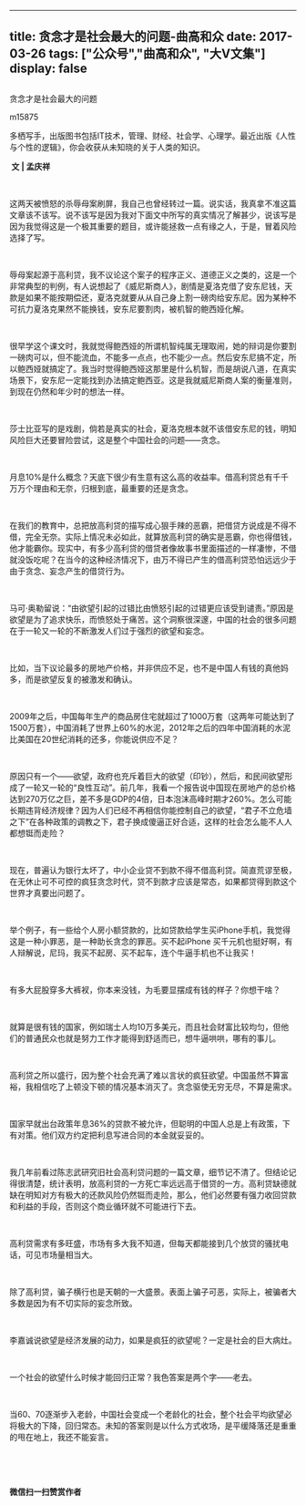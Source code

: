 
---
title:   贪念才是社会最大的问题-曲高和众
date: 2017-03-26
tags: ["公众号","曲高和众", "大V文集"]
display: false
---


## 



贪念才是社会最大的问题




m15875




多栖写手，出版图书包括IT技术，管理、财经、社会学、心理学。最近出版《人性与个性的逻辑》，你会收获从未知晓的关于人类的知识。


**&nbsp;文 | 孟庆祥**

&nbsp;

这两天被愤怒的杀辱母案刷屏，我自己也曾经转过一篇。说实话，我真拿不准这篇文章该不该写。说不该写是因为我对下面文中所写的真实情况了解甚少，说该写是因为我觉得这是一个极其重要的题目，或许能拯救一点有缘之人，于是，冒着风险选择了写。

&nbsp;

辱母案起源于高利贷，我不议论这个案子的程序正义、道德正义之类的，这是一个非常典型的判例，有人说想起了《威尼斯商人》，剧情是夏洛克借了安东尼钱，天款是如果不能按期偿还，夏洛克就要从从自己身上割一磅肉给安东尼。因为某种不可抗力夏洛克果然不能换钱，安东尼要割肉，被机智的鲍西娅化解。

&nbsp;

很早学这个课文时，我就觉得鲍西娅的所谓机智纯属无理取闹，她的辩词是你要割一磅肉可以，但不能流血，不能多一点点，也不能少一点。然后安东尼搞不定，所以鲍西娅就搞定了。我当时觉得鲍西娅这那里是什么机智，而是胡说八道，在真实场景下，安东尼一定能找到办法搞定鲍西亚。这是我就威尼斯商人案的衡量准则，到现在仍然和年少时的想法一样。

&nbsp;

莎士比亚写的是戏剧，倘若是真实的社会，夏洛克根本就不该借安东尼的钱，明知风险巨大还要冒险尝试，这是整个中国社会的问题——贪念。

&nbsp;

月息10%是什么概念？天底下很少有生意有这么高的收益率。借高利贷总有千千万万个理由和无奈，归根到底，最重要的还是贪念。

&nbsp;

在我们的教育中，总把放高利贷的描写成心狠手辣的恶霸，把借贷方说成是不得不借，完全无奈。实际上情况未必如此，就算放高利贷的确实是恶霸，你也得借钱，他才能霸你。现实中，有多少高利贷的借贷者像故事书里面描述的一样凄惨，不借就没饭吃呢？在当今的这种经济情况下，由万不得已产生的借高利贷恐怕远远少于由于贪念、妄念产生的借贷行为。

&nbsp;

马可·奥勒留说：“由欲望引起的过错比由愤怒引起的过错更应该受到谴责。”原因是欲望是为了追求快乐，而愤怒处于痛苦。这个洞察很深邃，中国的社会的很多问题在于一轮又一轮的不断激发人们过于强烈的欲望和妄念。

&nbsp;

比如，当下议论最多的房地产价格，并非供应不足，也不是中国人有钱的真他妈多，而是欲望反复的被激发和确认。

&nbsp;

2009年之后，中国每年生产的商品房住宅就超过了1000万套（这两年可能达到了1500万套），中国消耗了世界上60%的水泥，2012年之后的四年中国消耗的水泥比美国在20世纪消耗的还多，你能说供应不足？

&nbsp;

原因只有一个——欲望，政府也充斥着巨大的欲望（印钞），然后，和民间欲望形成了一轮又一轮的“良性互动”。前几年，我看一个报告说中国现在房地产的总价格达到270万亿之巨，差不多是GDP的4倍，日本泡沫高峰时期才260%。怎么可能长期违背经济规律？因为人们已经不再相信你能控制自己的欲望，“君子不立危墙之下”在各种政策的调教之下，君子换成傻逼正好合适，这样的社会怎么能不人人都想铤而走险？

&nbsp;

现在，普遍认为银行太坏了，中小企业贷不到款不得不借高利贷。简直荒谬至极，在无休止可不可控的疯狂贪念时代，贷不到款才应该是常态，如果都贷得到款这个世界才真要出问题了。

&nbsp;

举个例子，有一些给个人房小额贷款的，比如贷款给学生买iPhone手机，我觉得这是一种小罪恶，是一种助长贪念的罪恶。买不起iPhone 买千元机也挺好啊，有人辩解说，尼玛，我买不起房、买不起车，连个牛逼手机也不让我买！

&nbsp;

有多大屁股穿多大裤衩，你本来没钱，为毛要显摆成有钱的样子？你想干啥？

&nbsp;

就算是很有钱的国家，例如瑞士人均10万多美元，而且社会财富比较均匀，但他们的普通民众也就是努力工作才能得到舒适而已，想牛逼哄哄，哪有的事儿。

&nbsp;

高利贷之所以盛行，因为整个社会充满了难以言状的疯狂欲望。中国虽然不算富裕，我相信吃了上顿没下顿的情况基本消灭了。贪念驱使无穷无尽，不算是需求。

&nbsp;

国家早就出台政策年息36%的贷款不被允许，但聪明的中国人总是上有政策，下有对策。他们双方约定把利息写进合同的本金就妥妥的。

&nbsp;

我几年前看过陈志武研究旧社会高利贷问题的一篇文章，细节记不清了。但结论记得很清楚，统计表明，放高利贷的一方死亡率远远高于借贷的一方。高利贷缺德就缺在明知对方有极大的还款风险仍然铤而走险，那么，他们必然要有强力收回贷款和利益的手段，否则这个商业循环就不可能进行下去。

&nbsp;

高利贷需求有多旺盛，市场有多大我不知道，但每天都能接到几个放贷的骚扰电话，可见市场量相当大。

&nbsp;

除了高利贷，骗子横行也是天朝的一大盛景。表面上骗子可恶，实际上，被骗者大多数是因为有不切实际的妄念所致。

&nbsp;

李嘉诚说欲望是经济发展的动力，如果是疯狂的欲望呢？一定是社会的巨大病灶。

&nbsp;

一个社会的欲望什么时候才能回归正常？我色答案是两个字——老去。

&nbsp;

当60、70逐渐步入老龄，中国社会变成一个老龄化的社会，整个社会平均欲望必将极大的下降，回归常态。未知的答案则是以什么方式收场，是平缓降落还是重重的甩在地上，我还不能妄言。

&nbsp;

&nbsp;




**微信扫一扫赞赏作者**













